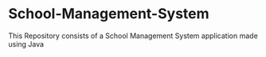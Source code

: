 # School-Management-System
This Repository consists of a School Management System application made using Java
